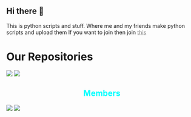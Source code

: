 ## Hi there 👋

This is python scripts and stuff. Where me and my friends make python scripts and upload them 
If you want to join then join <a href = "https://discord.gg/qsXxAYv4XV" style = "color:gray;text-size:150%">this</a> 

<h1>Our Repositories</h1>

<a href="https://github.com/coding-scripts-and-stuff/virus"><img src = "https://github-readme-stats.vercel.app/api/pin/?username=coding-scripts-and-stuff&&theme=radical&repo=virus"></a>
<a href="https://github.com/coding-scripts-and-stuff/Kahoot-Nuker-Attempt"><img src = "https://github-readme-stats.vercel.app/api/pin/?username=coding-scripts-and-stuff&&theme=radical&repo=Kahoot-Nuker-Attempt"></a>
<h2 style = "text-align:center;color:aqua;">Members</h2>

<a href = "https://github.com/vackyton"> <img src = "https://github-readme-stats.vercel.app/api?username=vackyton&theme=radical&show_icons=true"></a>
<a href = "https://github.com/bigboytaco"><img src = "https://github-readme-stats.vercel.app/api?username=bigboytaco&theme=radical&show_icons=true"></a>
